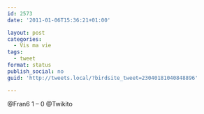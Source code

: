 ```yaml
---
id: 2573
date: '2011-01-06T15:36:21+01:00'

layout: post
categories:
  - Vis ma vie
tags:
  - tweet
format: status
publish_social: no
guid: 'http://tweets.local/?birdsite_tweet=23040181040848896'

---
```


@Fran6 1 – 0 @Twikito